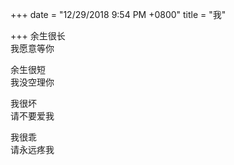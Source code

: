 +++
date = "12/29/2018 9:54 PM +0800"
title = "我"

+++
余生很长  
我愿意等你  
  
余生很短  
我没空理你  
  
我很坏  
请不要爱我  
  
我很乖  
请永远疼我  